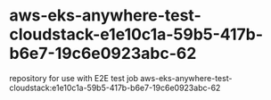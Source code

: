 # aws-eks-anywhere-test-cloudstack-e1e10c1a-59b5-417b-b6e7-19c6e0923abc-62
repository for use with E2E test job aws-eks-anywhere-test-cloudstack:e1e10c1a-59b5-417b-b6e7-19c6e0923abc-62
